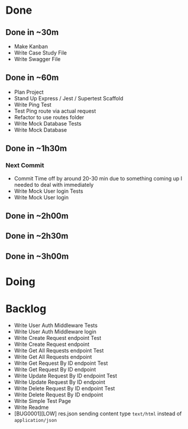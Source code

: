 # Done

## Done in ~30m
* Make Kanban
* Write Case Study File
* Write Swagger File
## Done in ~60m
* Plan Project
* Stand Up Express / Jest / Supertest Scaffold
* Write Ping Test
* Test Ping route via actual request
* Refactor to use routes folder
* Write Mock Database Tests
* Write Mock Database
## Done in ~1h30m
### Next Commit
* Commit Time off by around 20-30 min due to something coming up I needed to deal with immediately
* Write Mock User login Tests
* Write Mock User login
## Done in ~2h00m
## Done in ~2h30m
## Done in ~3h00m


# Doing

# Backlog
* Write User Auth Middleware Tests
* Write User Auth Middleware login
* Write Create Request endpoint Test
* Write Create Request endpoint
* Write Get All Requests endpoint Test
* Write Get All Requests endpoint
* Write Get Request By ID endpoint Test
* Write Get Request By ID endpoint
* Write Update Request By ID endpoint Test
* Write Update Request By ID endpoint
* Write Delete Request By ID endpoint Test
* Write Delete Request By ID endpoint
* Write Simple Test Page
* Write Readme
* [BUG0001][LOW] res.json sending content type `text/html` instead of `application/json`